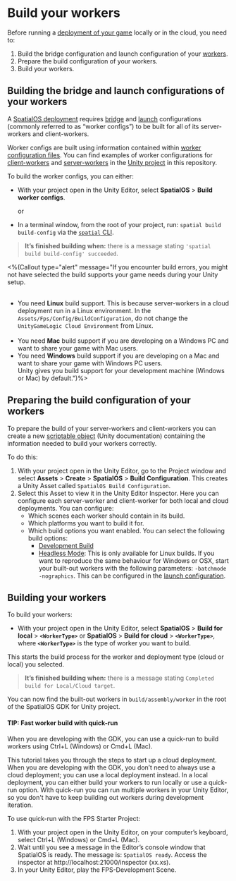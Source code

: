 [//]: # (Doc of docs reference 14.1)
[//]: # (Document the options UTY-1168)
[//]: # (Document the options UTY-1170)

# Build your workers

Before running a [deployment of your game]({{urlRoot}}/content/deploy) locally or in the cloud, you need to:

1. Build the bridge configuration and launch configuration of your [workers]({{urlRoot}}/content/workers/workers-in-the-gdk).
1. Prepare the build configuration of your workers.
1. Build your workers.


## Building the bridge and launch configurations of your workers
A [SpatialOS deployment]({{urlRoot}}/content/glossary#deploying) requires [bridge](https://docs.improbable.io/reference/latest/shared/worker-configuration/bridge-config) and [launch](https://docs.improbable.io/reference/latest/shared/worker-configuration/launch-configuration) configurations (commonly referred to as “worker configs”) to be built for all of its server-workers and client-workers.

Worker configs are built using information contained within [worker configuration files](https://docs.improbable.io/reference/latest/shared/glossary#worker-configuration-worker-json). You can find examples of worker configurations for [client-workers](https://github.com/spatialos/gdk-for-unity/blob/master/workers/unity/spatialos.UnityClient.worker.json) and [server-workers](https://github.com/spatialos/gdk-for-unity/blob/master/workers/unity/spatialos.UnityGameLogic.worker.json) in the [Unity project](https://github.com/spatialos/gdk-for-unity/tree/master/workers/unity) in this repository.

To build the worker configs, you can either:


* With your project open in the Unity Editor, select **SpatialOS** > **Build worker configs**.

    or
* In a terminal window, from the root of your project, run: `spatial build build-config` via the [`spatial` CLI](https://docs.improbable.io/reference/latest/shared/glossary#the-spatial-command-line-tool-cli).

> **It’s finished building when:** there is a message stating `'spatial build build-config' succeeded`.

<%(Callout type="alert" message="If you encounter build errors, you might not have selected the build supports your game needs during your Unity setup. <br/><br/>
* You need **Linux** build support. This is because server-workers in a cloud deployment run in a Linux environment. In the `Assets/Fps/Config/BuildConfiguration`, do not change the `UnityGameLogic Cloud Environment` from Linux.<br/> <br/>
* You need **Mac** build support if you are developing on a Windows PC and want to share your game with Mac users.<br/>
* You need **Windows** build support if you are developing on a Mac and want to share your game with Windows PC users. <br/>
Unity gives you build support for your development machine (Windows or Mac) by default.")%>


## Preparing the build configuration of your workers

To prepare the build of your server-workers and client-workers you can create a new [scriptable object](https://docs.unity3d.com/ScriptReference/ScriptableObject.html) (Unity documentation) containing the information needed to build your workers correctly.

To do this:

1. With your project open in the Unity Editor, go to the Project window and select **Assets** > **Create** > **SpatialOS** > **Build Configuration**. This creates a Unity Asset called `SpatialOS Build Configuration`.
2. Select this Asset to view it in the Unity Editor Inspector. Here you can configure each server-worker and client-worker for both local and cloud deployments. You can configure:
    * Which scenes each worker should contain in its build.
    * Which platforms you want to build it for.
    * Which build options you want enabled. You can select the following build options:
      * [Development Build](https://docs.unity3d.com/ScriptReference/BuildOptions.Development.html)
      * [Headless Mode](https://docs.unity3d.com/ScriptReference/BuildOptions.EnableHeadlessMode.html): This is only available for Linux builds. If you want to reproduce the same behaviour for Windows or OSX, start your built-out workers with the following parameters: `-batchmode -nographics`. This can be configured in the [launch configuration](https://docs.improbable.io/reference/latest/shared/worker-configuration/launch-configuration).

## Building your workers

To build your workers:

* With your project open in the Unity Editor, select **SpatialOS** > **Build for local** > **`<WorkerType>`** or **SpatialOS** > **Build for cloud** > **`<WorkerType>`**, where **`<WorkerType>`** is the type of worker you want to build.

This starts the build process for the worker and deployment type (cloud or local) you selected.

> **It’s finished building when:** there is a message stating `Completed build for Local/Cloud target`.

You can now find the built-out workers in `build/assembly/worker` in the root of the SpatialOS GDK for Unity project.

#### TIP: Fast worker build with quick-run
 When you are developing with the GDK, you can use a quick-run to build workers using Ctrl+L (Windows) or Cmd+L (Mac).

 This tutorial takes you through the steps to start up a cloud deployment. When you are developing with the GDK, you don’t need to always use a cloud deployment; you can use a local deployment instead. In a local deployment, you can either build your workers to run locally or use a quick-run option. With quick-run you can run multiple workers in your Unity Editor, so you don't have to keep building out workers during development iteration. 
 
 To use quick-run with the FPS Starter Project:

1. With your project open in the Unity Editor, on your computer’s keyboard, select Ctrl+L (Windows) or Cmd+L (Mac).
2. Wait until you see a message in the Editor’s console window that SpatialOS is ready. The message is: `SpatialOS ready`. Access the inspector at http://localhost:21000/inspector (xx.xs).
3. In your Unity Editor, play the FPS-Development Scene.
